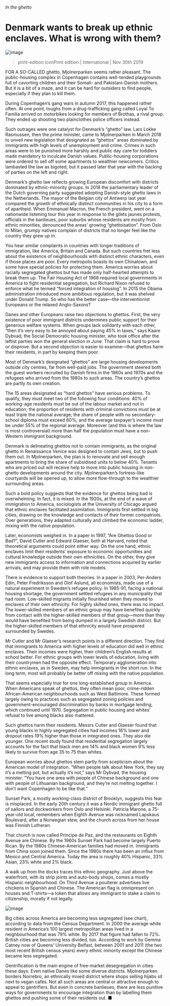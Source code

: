 ###### In the ghetto
# Denmark wants to break up ethnic enclaves. What is wrong with them? 
![image](images/20191130_IRP004_1.jpg) 
> print-edition iconPrint edition | International | Nov 30th 2019 
FOR A SO-CALLED ghetto, Mjolnerparken seems rather pleasant. The public-housing complex in Copenhagen contains well-tended playgrounds full of cavorting children and their Somali- and Pakistani-Danish mothers. But it is a bit of a maze, and it can be hard for outsiders to find people, especially if they plan to kill them. 
During Copenhagen’s gang wars in autumn 2017, this happened rather often. At one point, toughs from a drug-trafficking gang called Loyal To Familia arrived on motorbikes looking for members of Brothas, a rival group. They ended up shooting two plainclothes police officers instead. 
Such outrages were one catalyst for Denmark’s “ghetto” law. Lars Lokke Rasmussen, then the prime minister, came to Mjolnerparken in March 2018 to unveil new legislation that designated as “ghettos” areas dominated by immigrants with high levels of unemployment and crime. Crimes in such areas were to be punished more harshly and public day care for toddlers made mandatory to inculcate Danish values. Public-housing corporations were ordered to sell off some apartments to wealthier newcomers. Critics lambasted the law as bigoted, but it passed later that year with the backing of parties on the left and right. 
Denmark’s ghetto law reflects growing European discomfort with districts dominated by ethnic-minority groups. In 2018 the parliamentary leader of the Dutch governing party suggested adopting Danish-style ghetto laws in the Netherlands. The mayor of the Belgian city of Antwerp last year compared the growth of ethnically distinct communities in his city to a form of apartheid. When Emmanuel Macron, the French president, went on a nationwide listening tour this year in response to the gilets jaunes protests, officials in the banlieues, poor suburbs whose residents are mostly from ethnic minorities, denounced the areas’ growing “ghettoisation”. From Oslo to Milan, grumpy natives complain of districts that no longer feel like the country they grew up in. 
You hear similar complaints in countries with longer traditions of immigration, like America, Britain and Canada. But such countries fret less about the existence of neighbourhoods with distinct ethnic characters, even if those places are poor. Every metropolis boasts its own Chinatown, and some have special policies for protecting them. America worries about racially segregated ghettos but has made only half-hearted attempts to break them up. The Fair Housing Act of 1968 required local governments in America to fight residential segregation, but Richard Nixon refused to enforce what he termed “forced integration of housing”. In 2015 the Obama administration introduced more ambitious regulation, but it was shelved under Donald Trump. So who has the better case—the interventionist Europeans or the relaxed Anglo-Saxons? 
Danes and other Europeans raise two objections to ghettos. First, the very existence of poor immigrant districts undermines public support for their generous welfare systems. When groups lack solidarity with each other, “then it’s very easy to be annoyed about paying 45% in taxes,” says Kaare Dybvad, the Social Democratic housing minister, who took office after the leftist parties won the general election in June. That claim is hard to prove or disprove. But a second objection is easier to examine—that ghettos harm their residents, in part by keeping them poor. 
Most of Denmark’s designated “ghettos” are large housing developments outside city centres, far from well-paid jobs. The government steered both the guest workers recruited by Danish firms in the 1960s and 1970s and the refugees who arrived from the 1980s to such areas. The country’s ghettos are partly its own creation. 
The 15 areas designated as “hard ghettos” have serious problems. To qualify, they must meet two of the following four conditions: 40% of working-age residents must be out of the labour market and not in education; the proportion of residents with criminal convictions must be at least triple the national average; the share of people with no secondary-school diploma must exceed 60%; and the average taxpayer’s income must be under 55% of the regional average. Moreover (and this is where the law is most controversial) more than half the population must have a non-Western immigrant background. 
Denmark is delineating ghettos not to contain immigrants, as the original ghetto in Renaissance Venice was designed to contain Jews, but to push them out. In Mjolnerparken, the plan is to renovate and sell enough apartments to bring the share of subsidised units to below 40%. Tenants who are priced out will receive help to move into public housing in non-ghetto developments around the city. Mjolnerparken’s fortress-like courtyards will be opened up, to allow more flow-through to the wealthier surrounding areas. 
Such a bold policy suggests that the evidence for ghettos being bad is overwhelming. In fact, it is mixed. In the 1920s, at the end of a wave of immigration to America, sociologists at the University of Chicago argued that ethnic enclaves facilitated assimilation. Immigrants first settled in big cities, drawing on the knowledge and contacts of their former compatriots. Over generations, they adapted culturally and climbed the economic ladder, mixing with the native population. 
Later, economists weighed in. In a paper in 1997, “Are Ghettos Good or Bad?”, David Cutler and Edward Glaeser, both at Harvard, noted that theoretical arguments could point either way. On the one hand, ethnic enclaves limit their residents’ exposure to economic opportunities and cultural knowledge outside their own ethnicities. On the other, they give new immigrants access to information and connections acquired by earlier arrivals, and may provide them with role models. 
There is evidence to support both theories. In a paper in 2003, Per-Anders Edin, Peter Fredriksson and Olof Aslund, all economists, made use of a natural experiment in Sweden’s refugee policy. In 1985-91, facing a national housing shortage, the government settled refugees in any municipality that had room. Low-skilled migrants initially flourished when they moved to enclaves of their own ethnicity. For highly skilled ones, there was no impact. The lower-skilled members of an ethnic group may have benefited quickly from contact with the higher-skilled members of that group—more than they would have benefited from being dumped in a largely Swedish district. But the higher-skilled members of that ethnicity would have prospered surrounded by Swedes. 
Mr Cutler and Mr Glaeser’s research points in a different direction. They find that immigrants to America with higher levels of education did well in ethnic enclaves. Their incomes were higher, their children’s English results at school better. For ethnic groups with lower levels of education, living with their countrymen had the opposite effect. Temporary agglomeration into ethnic enclaves, as in Sweden, may help immigrants in the short run. In the long term, most will probably be better off mixing with the native population. 
That seems especially true for one long-established group in America. When Americans speak of ghettos, they often mean poor, crime-ridden African-American neighbourhoods such as West Baltimore. These formed largely owing to practices such as segregated zoning policies and government-encouraged discrimination by banks in mortgage lending, which continued until 1970. Segregation in public housing and whites’ refusal to live among blacks also mattered.  
Such ghettos harm their residents. Messrs Cutler and Glaeser found that young blacks in highly segregated cities had incomes 16% lower and dropout rates 19% higher than those in integrated ones. They also die younger. One recent study found that residential segregation largely accounts for the fact that black men are 14% and black women 9% less likely to survive from age 35 to 75 than whites. 
European worries about ghettos stem partly from scepticism about the American model of integration. “When people talk about New York, they say it’s a melting pot, but actually it’s not,” says Mr Dybvad, the housing minister. “You have one area with people of Chinese background and one with people of Lithuanian background, and they’re not melting together. I don’t want Copenhagen to be like that.” 
Sunset Park, a mostly working-class district of Brooklyn, suggests this fear is misplaced. In the early 20th century it was a Nordic immigrant ghetto full of sailors and dockworkers from Oslo and Helsinki. Patricia Marone, a 75-year-old local, remembers when Eighth Avenue was nicknamed Lapskaus Boulevard, after a Norwegian stew, and the church across from her house was Finnish Lutheran. 
That church is now called Principe de Paz, and the restaurants on Eighth Avenue are Chinese. By the 1960s Sunset Park had become largely Puerto Rican. By the 1980s Chinese-American families had moved in. Immigrants from China soon joined them. Since the 1980s there has been an influx from Mexico and Central America. Today the area is roughly 40% Hispanic, 33% Asian, 23% white and 2% black. 
A walk up from the docks traces this ethnic geography. Just above the waterfront, with its strip joints and auto-body shops, comes a mostly Hispanic neighbourhood. On Third Avenue a poulterer advertises live chickens in Spanish and Chinese. The American flag is omnipresent on houses and T-shirts—a token that allows any immigrant to stake a claim to citizenship, morally if not legally. 
![image](images/20191130_IRC641_0.png) 
Big cities across America are becoming less segregated (see chart), according to data from the Census Department. In 2000 the average white resident in America’s 100 largest metropolitan areas lived in a neighbourhood that was 79% white. By 2017 that figure had fallen to 72%. British cities are becoming less divided, too. According to work by Gemma Catney now of Queens’ University Belfast, between 2001 and 2011 (the two most recent British census years) every ethnic minority except the Chinese became less segregated. 
Gentrification is the main engine of free-market desegregation in cities these days. Even native Danes like some diverse districts. Mjolnerparken borders Norrebro, an ethnically mixed district where shops selling hijabs sit next to vegan cafés. Not all such areas are central or attractive enough to appeal to gentrifiers. But even in concrete banlieues, there are less punitive ways for governments to encourage integration than by labelling them ghettos and pushing some of their residents out. ■ 
